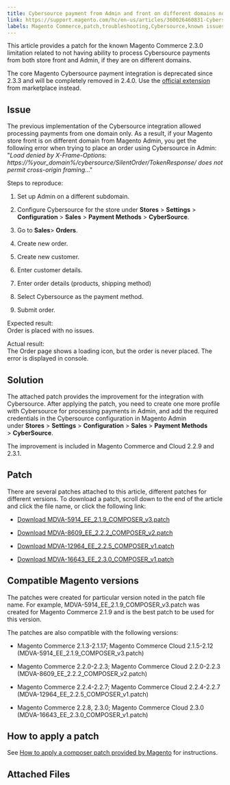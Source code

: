```yaml
---
title: Cybersource payment from Admin and front on different domains not processed
link: https://support.magento.com/hc/en-us/articles/360026460831-Cybersource-payment-from-Admin-and-front-on-different-domains-not-processed
labels: Magento Commerce,patch,troubleshooting,Cybersource,known issues,2.3.0
---
```


This article provides a patch for the known Magento Commerce 2.3.0 limitation related to not having ability to process Cybersource payments from both store front and Admin, if they are on different domains.

The core Magento Cybersource payment integration is deprecated since 2.3.3 and will be completely removed in 2.4.0. Use the [official extension](https://marketplace.magento.com/cybersource-global-payment-management.html) from marketplace instead.

## Issue

The previous implementation of the Cybersource integration allowed processing payments from one domain only. As a result, if your Magento store front is on different domain from Magento Admin, you get the following error when trying to place an order using Cybersource in Admin: "*Load denied by X-Frame-Options: https://%your\_domain%/cybersource/SilentOrder/TokenResponse/ does not permit cross-origin framing.*.."

Steps to reproduce:

1. Set up Admin on a different subdomain.

1. Configure Cybersource for the store under **Stores** > **Settings** > **Configuration** > **Sales** > **Payment Methods** > **CyberSource**.

1. Go to **Sales**> **Orders**.

1. Create new order.

10. Create new customer.

12. Enter customer details.

14. Enter order details (products, shipping method)

16. Select Cybersource as the payment method.

18. Submit order.

Expected result:  
 Order is placed with no issues.

Actual result:  
 The Order page shows a loading icon, but the order is never placed. The error is displayed in console.

## Solution

The attached patch provides the improvement for the integration with Cybersource. After applying the patch, you need to create one more profile with Cybersource for processing payments in Admin, and add the required credentials in the Cybersource configuration in Magento Admin under **Stores** > **Settings** > **Configuration** > **Sales** > **Payment Methods** > **CyberSource**.

The improvement is included in Magento Commerce and Cloud 2.2.9 and 2.3.1.

## Patch

There are several patches attached to this article, different patches for different versions. To download a patch, scroll down to the end of the article and click the file name, or click the following link:

* [Download MDVA-5914\_EE\_2.1.9\_COMPOSER\_v3.patch](https://support.magento.com/hc/en-us/article_attachments/360026011231/MDVA-5914_EE_2.1.9_COMPOSER_v3.patch)

* [Download MDVA-8609\_EE\_2.2.2\_COMPOSER\_v2.patch](https://support.magento.com/hc/en-us/article_attachments/360026012371/MDVA-8609_EE_2.2.2_COMPOSER_v2.patch)

* [Download MDVA-12964\_EE\_2.2.5\_COMPOSER\_v1.patch](https://support.magento.com/hc/en-us/article_attachments/360026013271/MDVA-12964_EE_2.2.5_COMPOSER_v1.patch)

* [Download MDVA-16643\_EE\_2.3.0\_COMPOSER\_v1.patch](https://support.magento.com/hc/article_attachments/360025638092/MDVA-16643_EE_2.3.0_COMPOSER_v1.patch)

## Compatible Magento versions

The patches were created for particular version noted in the patch file name. For example, MDVA-5914\_EE\_2.1.9\_COMPOSER\_v3.patch was created for Magento Commerce 2.1.9 and is the best patch to be used for this version.

The patches are also compatible with the following versions:

* Magento Commerce 2.1.3-2.1.17; Magento Commerce Cloud 2.1.5-2.12 (MDVA-5914\_EE\_2.1.9\_COMPOSER\_v3.patch)

* Magento Commerce 2.2.0-2.2.3; Magento Commerce Cloud 2.2.0-2.2.3 (MDVA-8609\_EE\_2.2.2\_COMPOSER\_v2.patch)

* Magento Commerce 2.2.4-2.2.7; Magento Commerce Cloud 2.2.4-2.2.7 (MDVA-12964\_EE\_2.2.5\_COMPOSER\_v1.patch)

* Magento Commerce 2.2.8, 2.3.0; Magento Commerce Cloud 2.3.0 (MDVA-16643\_EE\_2.3.0\_COMPOSER\_v1.patch)

## How to apply a patch

See [How to apply a composer patch provided by Magento](https://support.magento.com/hc/en-us/articles/360028367731) for instructions.

## Attached Files

